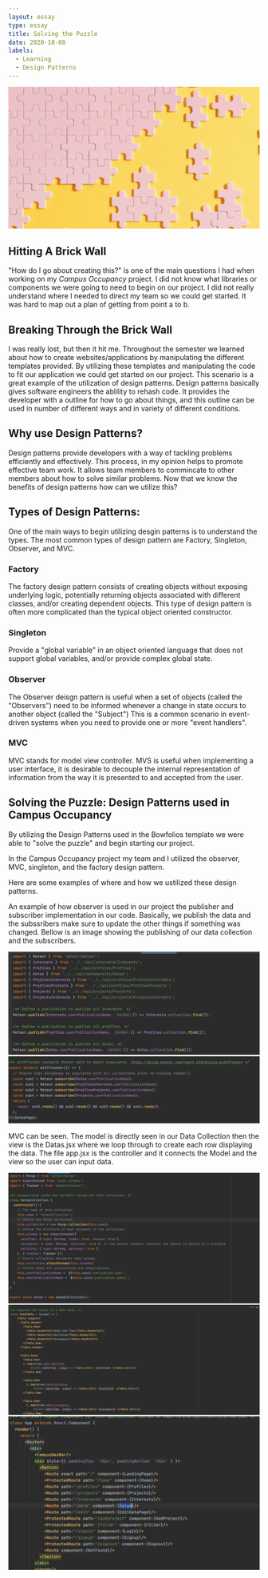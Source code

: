 ```yaml
---
layout: essay
type: essay
title: Solving the Puzzle    
date: 2020-10-08
labels:
  - Learning
  - Design Patterns 
---
```


<img class="ui centered medium image" src="../images/puzzle.jpg">


## Hitting A Brick Wall 

"How do I go about creating this?" is one of the main questions I had when working on my *Campus Occupancy* project. I did not know what libraries or components we were going to need to begin on our project. I did not really understand where I needed to direct my team so we could get started. It was hard to map out a plan of getting from point a to b. 

## Breaking Through the Brick Wall

I was really lost, but then it hit me. Throughout the semester we learned about how to create websites/applications by manipulating the different templates provided. By utilizing these templates and manipulating the code to fit our application we could get started on our project. This scenario is a great example of the utilization of design patterns. Design patterns basically gives software engineers the ablility to rehash code. It provides the developer with a outline for how to go about things, and this outline can be used in number of different ways and in variety of different conditions. 

## Why use Design Patterns?

Design patterns provide developers with a way of tackling problems efficiently and effectively. This process, in my opinion helps to promote effective team work. It allows team members to commincate to other members about how to solve similar problems. Now that we know the benefits of design patterns how can we utilize this? 

## Types of Design Patterns:

One of the main ways to begin utilizing desgin patterns is to understand the types. The most common types of design pattern are Factory, Singleton, Observer, and MVC. 

### Factory 

The factory design pattern consists of creating objects without exposing underlying logic, potentially returning objects associated with
different classes, and/or creating dependent objects. This type of design pattern is often more complicated than the typical object oriented constructor.

### Singleton

Provide a "global variable" in an object oriented language that does not support global variables, and/or provide complex global state.

### Observer 

The Observer deisgn pattern is useful when a set of objects (called the "Observers") need to be informed whenever a change in state occurs to another object (called the "Subject") This is a common scenario in event-driven systems when you need to provide one or more "event handlers".

### MVC 

MVC stands for model view controller. MVS is useful when implementing a user interface, it is desirable to decouple the internal representation of information from the way it is presented to and accepted from the user.

## Solving the Puzzle: Design Patterns used in Campus Occupancy 

By utilizing the Design Patterns used in the Bowfolios template we were able to "solve the puzzle" and begin starting our project. 

In the Campus Occupancy project my team and I utilized the observer, MVC, singleton, and the factory design pattern. 

Here are some examples of where and how we ustilized these design patterns. 

An example of how observer is used in our project the publisher and subscriber implementation in our code. Basically, we publish the data and the subssribers make sure to update the other things if something was changed. Bellow is an image showing the publishing of our data collection and the subscribers. 

<img class="ui centered medium image" src="../images/publish.png">


<img class="ui centered medium image" src="../images/subscribe.png">


MVC can be seen. The model is directly seen in our Data Collection then the view is the Datas.jsx where we loop through to create each row displaying the data. The file app.jsx is the controller and it connects the Model and the view so the user can input data. 

<img class="ui centered Massive image" src="../images/datascollection.png">


<img class="ui centered Massive image" src="../images/Data.png">


<img class="ui centered Massive image" src="../images/controller.png">





